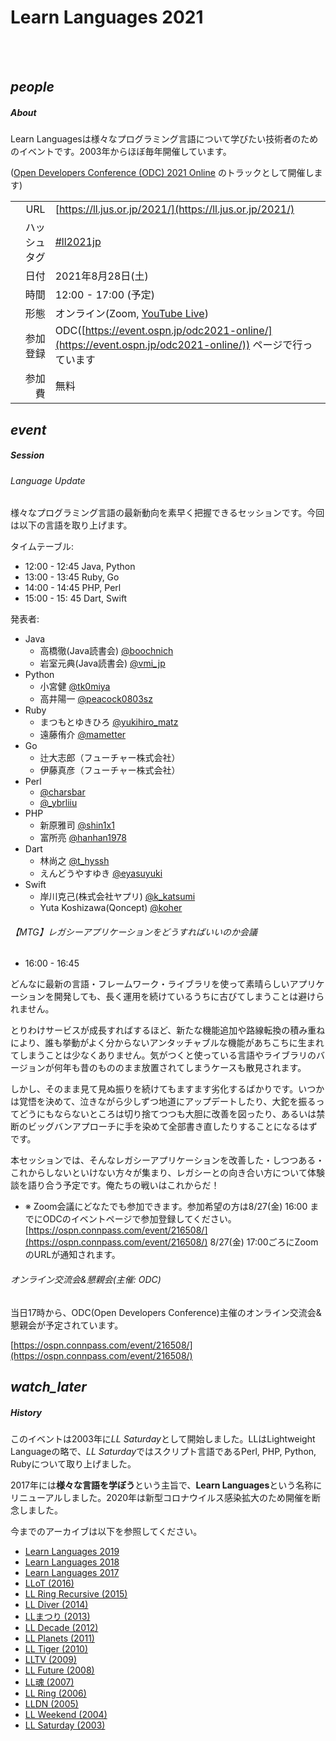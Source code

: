 <div class="section no-pad-bot" id="index-banner"><div class="container"><!-- start Index banner -->

<br><br>
      
# Learn Languages 2021

<br><br>

</div></div><!-- end Index banner -->

<div class="container"><div class="section"><div class="row"><!-- start main -->

<div class="col s12 m4"><div class="icon-block"><!-- start About -->

<h2 class="center green-text darken-1"><i class="material-icons">people</i></h2><!-- people icon -->

##### About

Learn Languagesは様々なプログラミング言語について学びたい技術者のためのイベントです。2003年からほぼ毎年開催しています。

([Open Developers Conference (ODC) 2021 Online](https://event.ospn.jp/odc2021-online/) のトラックとして開催します)

| | |
| ---:         |     ---      |
| URL | [https://ll.jus.or.jp/2021/](https://ll.jus.or.jp/2021/) |
| ハッシュタグ |  [#ll2021jp](https://twitter.com/search?q=ll2021jp) |
| 日付 |  2021年8月28日(土) |
| 時間 |  12:00 - 17:00 (予定) |
| 形態 |  オンライン(Zoom, [YouTube Live](https://www.youtube.com/c/OSPNjp))  |
| 参加登録 |  ODC([https://event.ospn.jp/odc2021-online/](https://event.ospn.jp/odc2021-online/)) ページで行っています |
| 参加費 |  無料 |

</div></div><!-- end About -->

<div class="col s12 m4"><div class="icon-block"><!-- start Session -->

<h2 class="center green-text darken-1"><i class="material-icons">event</i></h2><!-- event icon -->

##### Session

###### Language Update

様々なプログラミング言語の最新動向を素早く把握できるセッションです。今回は以下の言語を取り上げます。

タイムテーブル:
- 12:00 - 12:45 Java, Python
- 13:00 - 13:45 Ruby, Go
- 14:00 - 14:45 PHP, Perl
- 15:00 - 15: 45 Dart, Swift


発表者:
- Java
  - 高橋徹(Java読書会) [@boochnich](https://twitter.com/boochnich)
  - 岩室元典(Java読書会) [@vmi_jp](https://twitter.com/vmi_jp)
- Python
  - 小宮健 [@tk0miya](https://twitter.com/tk0miya)
  - 高井陽一 [@peacock0803sz](https://twitter.com/peacock0803sz)
- Ruby
    - まつもとゆきひろ [@yukihiro_matz](https://twitter.com/yukihiro_matz)
    - 遠藤侑介 [@mametter](https://twitter.com/mametter)
- Go
  - 辻大志郎（フューチャー株式会社）
  - 伊藤真彦（フューチャー株式会社）
- Perl
  - [@charsbar](https://twitter.com/charsbar)
  - [@_ybrliiu](https://twitter.com/_ybrliiu)
- PHP
  - 新原雅司 [@shin1x1](https://twitter.com/shin1x1)
  - 富所亮 [@hanhan1978](https://twitter.com/hanhan1978)
- Dart
  - 林尚之 [@t_hyssh](https://twitter.com/t_hyssh)
  - えんどうやすゆき [@eyasuyuki](https://twitter.com/eyasuyuki)
- Swift
  - 岸川克己(株式会社ヤプリ) [@k_katsumi](https://twitter.com/k_katsumi) 
  - Yuta Koshizawa(Qoncept) [@koher](https://twitter.com/koher)

###### 【MTG】レガシーアプリケーションをどうすればいいのか会議

- 16:00 - 16:45

どんなに最新の言語・フレームワーク・ライブラリを使って素晴らしいアプリケーションを開発しても、長く運用を続けているうちに古びてしまうことは避けられません。

とりわけサービスが成長すればするほど、新たな機能追加や路線転換の積み重ねにより、誰も挙動がよく分からないアンタッチャブルな機能があちこちに生まれてしまうことは少なくありません。気がつくと使っている言語やライブラリのバージョンが何年も昔のもののまま放置されてしまうケースも散見されます。

しかし、そのまま見て見ぬ振りを続けてもますます劣化するばかりです。いつかは覚悟を決めて、泣きながら少しずつ地道にアップデートしたり、大鉈を振るってどうにもならないところは切り捨てつつも大胆に改善を図ったり、あるいは禁断のビッグバンアプローチに手を染めて全部書き直したりすることになるはずです。

本セッションでは、そんなレガシーアプリケーションを改善した・しつつある・これからしないといけない方々が集まり、レガシーとの向き合い方について体験談を語り合う予定です。俺たちの戦いはこれからだ！

- ※ Zoom会議にどなたでも参加できます。参加希望の方は8/27(金) 16:00 までにODCのイベントページで参加登録してください。 [https://ospn.connpass.com/event/216508/](https://ospn.connpass.com/event/216508/) 8/27(金) 17:00ごろにZoomのURLが通知されます。

###### オンライン交流会&amp;懇親会(主催: ODC)

当日17時から、ODC(Open Developers Conference)主催のオンライン交流会&amp;懇親会が予定されています。

[https://ospn.connpass.com/event/216508/](https://ospn.connpass.com/event/216508/)

</div></div><!-- end Session -->

<div class="col s12 m4"><div class="icon-block"><!-- start History -->

<h2 class="center green-text darken-1"><i class="material-icons">watch_later</i></h2><!-- watch_later icon -->

##### History

このイベントは2003年に*LL Saturday*として開始しました。LLはLightweight Languageの略で、*LL Saturday*ではスクリプト言語であるPerl, PHP, Python, Rubyについて取り上げました。

2017年には**様々な言語を学ぼう**という主旨で、**Learn Languages**という名称にリニューアルしました。2020年は新型コロナウイルス感染拡大のため開催を断念しました。

今までのアーカイブは以下を参照してください。

- [Learn Languages 2019](https://ll.jus.or.jp/2019/)
- [Learn Languages 2018](https://ll.jus.or.jp/2018about/)
- [Learn Languages 2017](https://ll.jus.or.jp/2017/)
- [LLoT (2016)](https://ll.jus.or.jp/2016/)
- [LL Ring Recursive (2015)](https://ll.jus.or.jp/2015/)
- [LL Diver (2014)](https://ll.jus.or.jp/2014/)
- [LLまつり (2013)](https://ll.jus.or.jp/2013/)
- [LL Decade (2012)](https://ll.jus.or.jp/2012/)
- [LL Planets (2011)](https://ll.jus.or.jp/2011/)
- [LL Tiger (2010)](https://ll.jus.or.jp/2010/)
- [LLTV (2009)](https://ll.jus.or.jp/2009/)
- [LL Future (2008)](https://ll.jus.or.jp/2008/)
- [LL魂 (2007)](https://ll.jus.or.jp/2007/)
- [LL Ring (2006)](https://ll.jus.or.jp/2006/)
- [LLDN (2005)](https://ll.jus.or.jp/2005/)
- [LL Weekend (2004)](https://ll.jus.or.jp/llw2004/)
- [LL Saturday (2003)](https://ll.jus.or.jp/lls2003/)

</div></div><!-- end History -->

</div></div></div><!-- end main -->
